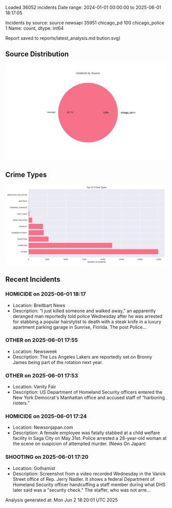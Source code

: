 
Loaded 36052 incidents
Date range: 2024-01-01 00:00:00 to 2025-06-01 18:17:05

Incidents by source:
source
newsapi           35951
chicago_pd          100
chicago_police        1
Name: count, dtype: int64

Report saved to reports/latest_analysis.md
bution.svg)

## Source Distribution
![Source Distribution](images/source_distribution.svg)

## Crime Types
![Crime Types](images/crime_types.svg)

## Recent Incidents

### HOMICIDE on 2025-06-01 18:17
- Location: Breitbart News
- Description: “I just killed someone and walked away,” an apparently deranged man reportedly told police Wednesday after he was arrested for stabbing a popular hairstylist to death with a steak knife in a luxury apartment parking garage in Sunrise, Florida.
The post Police…


### OTHER on 2025-06-01 17:55
- Location: Newsweek
- Description: The Los Angeles Lakers are reportedly set on Bronny James being part of the rotation next year.


### OTHER on 2025-06-01 17:53
- Location: Vanity Fair
- Description: US Department of Homeland Security officers entered the New York Democrat's Manhattan office and accused staff of “harboring rioters.”


### HOMICIDE on 2025-06-01 17:24
- Location: Newsonjapan.com
- Description: A female employee was fatally stabbed at a child welfare facility in Saga City on May 31st. Police arrested a 28-year-old woman at the scene on suspicion of attempted murder. (News On Japan)


### SHOOTING on 2025-06-01 17:20
- Location: Gothamist
- Description: Screenshot from a video recorded Wednesday in the Varick Street office of Rep. Jerry Nadler. It shows a federal Department of Homeland Security officer handcuffing a staff member during what DHS later said was a "security check." The staffer, who was not arre…

Analysis generated at: Mon Jun  2 18:20:01 UTC 2025
